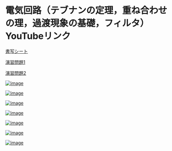 # 電気回路（テブナンの定理，重ね合わせの理，過渡現象の基礎，フィルタ）YouTubeリンク

[書写シート](https://github.com/Hiroshi-Okajima/circuits-education01/blob/main/%E5%95%8F%E9%A1%8C02.pdf)

[演習問題1](https://github.com/Hiroshi-Okajima/circuits-education01/blob/main/%E5%95%8F%E9%A1%8C01.pdf)

[演習問題2](https://github.com/Hiroshi-Okajima/circuits-education01/blob/main/%E5%95%8F%E9%A1%8C02.pdf)

[![image](https://user-images.githubusercontent.com/112537733/188296178-49e3e3e8-f556-49d9-a6fb-79fdc044c5f8.png)](https://youtu.be/Iv2evmmBagQ)

[![image](https://user-images.githubusercontent.com/112537733/188296187-010d81d5-8954-40ba-bca5-298a81e18ae1.png)](https://youtu.be/bUJfuViZ1ek)

[![image](https://user-images.githubusercontent.com/112537733/188296196-7dbcff70-fd8b-455e-95bf-1ba102d90958.png)](https://youtu.be/asXkmo5Ngzw)

[![image](https://user-images.githubusercontent.com/112537733/188296198-07a4381c-641e-4623-90ac-00a73576acf1.png)](https://youtu.be/0jd7RjdRQaM)

[![image](https://user-images.githubusercontent.com/112537733/188296226-3670d639-cb7a-4f10-aafb-b8f9882a71df.png)](https://youtu.be/gyghMaoDXA4)

[![image](https://user-images.githubusercontent.com/112537733/188296249-b3c71eb1-5c8c-47dc-9f80-52af849b6283.png)](https://youtu.be/kZdvpxp00Rc)

[![image](https://user-images.githubusercontent.com/112537733/188296301-acb1b586-cee1-4ca3-9e2d-32b224f615da.png)](https://youtu.be/9B1eG_E49cM)


